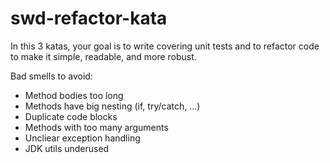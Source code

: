 # swd-refactor-kata
In this 3 katas, your goal is to write covering unit tests and to refactor code to make it simple, readable, and more robust. 

Bad smells to avoid:
* Method bodies too long
* Methods have big nesting (if, try/catch, ...)
* Duplicate code blocks
* Methods with too many arguments
* Uncliear exception handling
* JDK utils underused
